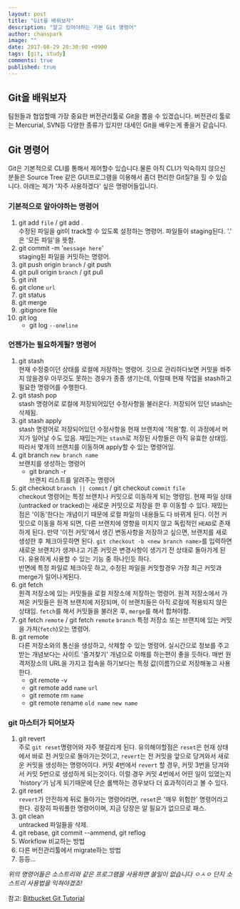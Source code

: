 ```yaml
---
layout: post
title: "Git을 배워보자"
description: "알고 있어야하는 기본 Git 명령어"
author: chanspark
image: ""
date: 2017-08-29 20:30:00 +0900
tags: [git, study]
comments: true
published: true
---
```


## Git을 배워보자
팀원들과 협업할때 가장 중요한 버전관리툴로 Git을 뽑을 수 있겠습니다. 버전관리 툴로는 Mercurial, SVN등 다양한 종류가 있지만 대세인 Git을 배우는게 좋을거 같습니다.

## Git 명령어
Git은 기본적으로 CLI를 통해서 제어할수 있습니다.물론 아직 CLI가 익숙하지 않으신 분들은 Source Tree 같은 GUI프로그램을 이용해서 좀더 편리한 Git질?을 힐 수 있습니다. 아래는 제가 '자주 사용하겠다' 싶은 명령어들입니다.

### 기본적으로 알아야하는 명령어
1. git add `file` / git add .  
	수정된 파일을 git이 track할 수 있도록 설정하는 명령어. 파일들이 staging된다. '.' 은 '모든 파일'을 뜻함.
2. git commit -m '`message here`'  
	staging된 파일을 커밋하는 명령어. 
3. git push origin `branch` / git push
4. git pull origin `branch` / git pull
5. git init
6. git clone `url`
7. git status
8. git merge
9. .gitignore file
10. git log   
    - git log `--oneline` 

### 언젠가는 필요하게될? 명령어
1. git stash  
 	현재 수정중이던 상태를 로컬에 저장하는 명령어. 깃으로 관리하다보면 커밋을 쏴주지 않을경우 아무것도 못하는 경우가 종종 생기는데, 이럴때 현재 작업을  stash하고  필요한 명령어를 수행한다.
2. git stash pop  
   stash 명령어로 로컬에 저장되어있던 수정사항을 불러온다. 저장되어 있던 stash는 삭제됨.
3. git stash apply  
   stash 명령어로 저장되어있던 수정사항을 현재 브랜치에 '적용'함. 이 과정에서 머지가 일어날 수도 있음. 재밌는거는 `stash`로 저장된 사항들은 아직 유효한 상태임. 따라서 몇개의 브랜치를 이동하며 apply할 수 있는 명령어임.
4. git branch `new branch name`  
   브랜치를 생성하는 명령어
   - git branch -r  
     브랜치 리스트를 알려주는 명령어
5. git checkout `branch || commit` / git checkout `commit` `file`  
   checkout 명령어는 특정 브랜치나 커밋으로 이동하게 되는 명령임. 현재 파일 상태(untracked or tracked)는 새로운 커밋으로 저장을 한 후 이동할 수 있다. 재밌는점은 '이동'한다는 개념이기 때문에 로컬 파일의 내용들도 다 바뀌게 된다. 이전 커밋으로 이동을 하게 되면, 다른 브랜치에 영향을 미치지 않고 독립적인 `HEAD`로 존재하게 된다. 만약 '이전 커밋'에서 생긴 변동사항을 저장하고 싶으면, 브랜치를 새로 생성한 후 체크아웃하면 된다. `git checkout -b <new branch name>`를 입력하면 새로운 브랜치가 생겨나고 기존 커밋은 변경사항이 생기기 전 상태로 돌아가게 된다. 유용하게 사용할 수 있는 기능 중 하나인듯 하다.  
   반면에 특정 파일로 체크아웃 하고, 수정된 파일을 커밋할경우 가장 최근 커밋과 merge가 일어나게된다.
6. git fetch  
   원격 저장소에 있는 커밋들을 로컬 저장소에 저장하는 명령어. 원격 저장소에서 가져온 커밋들은 원격 브랜치에 저장되며, 이 브랜치들은 아직 로컬에 적용되지 않은 상태임. `fetch`를 해서 커밋들을 불러온 후, `merge`를 해서 합쳐야함.
7. git fetch `remote` / git fetch `remote` `branch` 
   특정 저장소 또는 브랜치에 있는 커밋을 가져(`fetch`)오는 명령어.
8. git remote  
   다른 저장소와의 통신을 생성하고, 삭제할 수 있는 명령어. 실시간으로 정보를 주고 받는 개념보다는 사이트 '즐겨찾기' 개념으로 이해를 하는편이 좋을 듯하다. 매번 원격저장소의 URL을 가지고 접속을 하기보다는 특정 값(이름?)으로 저장해놓고 사용한다. 
   - git remote -v
   - git remote add `name` `url`
   - git remote rm `name`
   - git remote rename `old name` `new name`

### git 마스터가 되어보자
1. git revert  
	주로  `git reset`명령어와 자주 헷갈리게 된다. 유의해야할점은 `reset`은 현재 상태에서 바로 전 커밋으로 돌아가는것이고, `revert`는 전 커밋을 앞으로 당겨와서 새로운 커밋을 생성하는 명령어이다. 커밋 4번에서 `revert` 할 경우, 커밋 3번을 당겨와서 커밋 5번으로 생성하게 되는것이다. 이럴 경우 커밋 4번에서 어떤 일이 있었는지 'history'가 남게 되기때문에 단순 롤백하는 경우보다 더 효과적이라고 볼 수 있다.
2. git reset  
   `revert`가 안전하게 뒤로 돌아가는 명령어라면, `reset`은 '매우 위험한' 명령어라고 한다. 굉장히 파워풀한 명령어이며, 지금 당장은 알 필요가 없으므로 패스.
3. git clean  
   untracked 파일들을 삭제. 
4. git rebase, git commit --ammend, git reflog
5. Workflow 비교하는 방법
6. 다른 버전관리툴에서 migrate하는 방법
7. 등등... 
   

*위의 명령어들은 소스트리와 같은 프로그램을 사용하면 쓸일이 없습니다 ㅇㅅㅇ 단지 소스트리 사용법을 익혀야겠죠!*
 
 
참고: [Bitbucket Git Tutorial](https://www.atlassian.com/git/tutorials)






